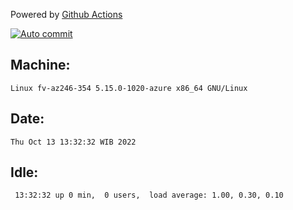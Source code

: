 Powered by [Github Actions](https://github.com/features/actions)

[![Auto commit](https://github.com/hiage/workstation/workflows/Auto%20commit/badge.svg)](https://github.com/hiage/workstation/actions?query=workflow%3A%22Auto+commit%22)

## Machine:
```
Linux fv-az246-354 5.15.0-1020-azure x86_64 GNU/Linux
```
## Date:
```
Thu Oct 13 13:32:32 WIB 2022
```
## Idle:
```
 13:32:32 up 0 min,  0 users,  load average: 1.00, 0.30, 0.10
```
